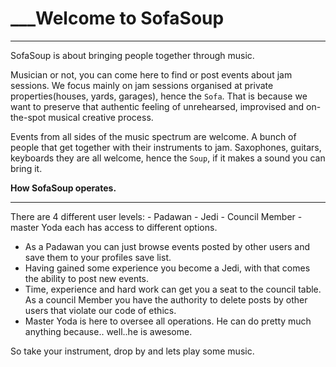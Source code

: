 # ___Welcome to SofaSoup
____________________________________________________________________
SofaSoup is about bringing people together through music.

Musician or not, you can come here to find or post events about jam sessions.
We focus mainly on jam sessions organised at private properties(houses, yards, garages), 
hence the `Sofa`. That is because we want to preserve that authentic feeling of
unrehearsed, improvised and on-the-spot musical creative process.

Events from all sides of the music spectrum are welcome. A bunch of people that get together 
with their instruments to jam. Saxophones, guitars, keyboards they are all welcome, hence the 
`Soup`, if it makes a sound you can bring it.

**How SofaSoup operates.**
____________________________________________________________________
There are 4 different user levels:
	- Padawan
	- Jedi
	- Council Member
	- master Yoda
each has access to different options.

* As a Padawan you can just browse events posted by other users and save them to your 
profiles save list.
* Having gained some experience you become a Jedi, with that comes the ability to post 
new events.
* Time, experience and hard work can get you a seat to the council table. As a council 
Member you have the authority to delete posts by other users that violate our 
code of ethics.
* Master Yoda is here to oversee all operations. He can do pretty much anything because..
well..he is awesome.


So take your instrument, drop by and lets play some music.
